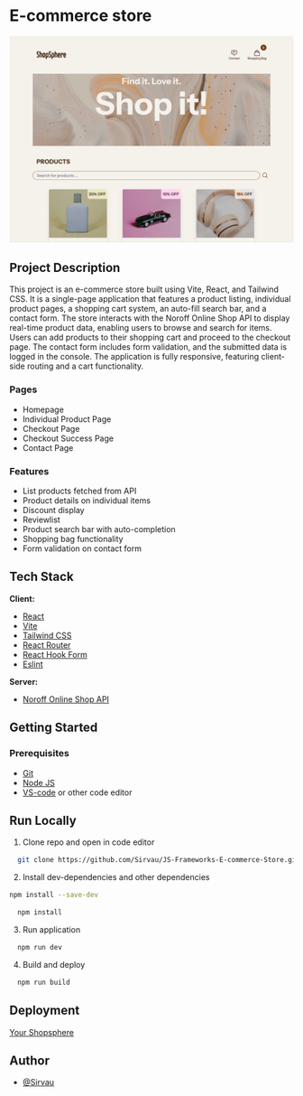 # E-commerce store

![Alt text](./public/assets/Shopsphere_index_screenshot.png)

## Project Description

This project is an e-commerce store built using Vite, React, and Tailwind CSS. It is a single-page application that features a product listing, individual product pages, a shopping cart system, an auto-fill search bar, and a contact form. The store interacts with the Noroff Online Shop API to display real-time product data, enabling users to browse and search for items. Users can add products to their shopping cart and proceed to the checkout page. The contact form includes form validation, and the submitted data is logged in the console. The application is fully responsive, featuring client-side routing and a cart functionality.

### Pages

- Homepage
- Individual Product Page
- Checkout Page
- Checkout Success Page
- Contact Page

### Features

- List products fetched from API
- Product details on individual items
- Discount display
- Reviewlist
- Product search bar with auto-completion
- Shopping bag functionality
- Form validation on contact form

## Tech Stack

**Client:**

- [React](https://react.dev/reference/react)
- [Vite](https://v2.vitejs.dev/guide/)
- [Tailwind CSS](https://tailwindcss.com/docs/installation)
- [React Router](https://reactrouter.com/en/main)
- [React Hook Form](https://react-hook-form.com/get-started)
- [Eslint](https://eslint.org/docs/latest/)

**Server:**

- [Noroff Online Shop API](https://v2.api.noroff.dev/online-shop)

## Getting Started

### Prerequisites

- [Git](https://git-scm.com/downloads)
- [Node JS](https://nodejs.org/en/download)
- [VS-code](https://code.visualstudio.com/download) or other code editor

## Run Locally

1. Clone repo and open in code editor

```bash
  git clone https://github.com/Sirvau/JS-Frameworks-E-commerce-Store.git
```

2. Install dev-dependencies and other dependencies

```bash
npm install --save-dev
```

```bash
  npm install
```

3. Run application

```bash
  npm run dev
```

4. Build and deploy

```bash
  npm run build
```

## Deployment

[Your Shopsphere](https://your-shopsphere.netlify.app/)

## Author

- [@Sirvau](https://github.com/Sirvau)
